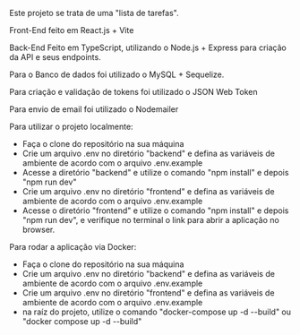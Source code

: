 Este projeto se trata de uma "lista de tarefas".

Front-End feito em React.js + Vite

Back-End Feito em TypeScript, utilizando o Node.js + Express para criação da API e seus endpoints.

Para o Banco de dados foi utilizado o MySQL + Sequelize.

Para criação e validação de tokens foi utilizado o JSON Web Token

Para envio de email foi utilizado o Nodemailer

Para utilizar o projeto localmente:

- Faça o clone do repositório na sua máquina
- Crie um arquivo .env no diretório "backend" e defina as variáveis de ambiente de acordo com o arquivo .env.example
- Acesse a diretório "backend" e utilize o comando "npm install" e depois "npm run dev"
- Crie um arquivo .env no diretório "frontend" e defina as variáveis de ambiente de acordo com o arquivo .env.example
- Acesse o diretório "frontend" e  utilize o comando "npm install" e depois "npm run dev", e verifique no terminal o link para abrir a aplicação no browser.

Para rodar a aplicação via Docker:
- Faça o clone do repositório na sua máquina
- Crie um arquivo .env no diretório "backend" e defina as variáveis de ambiente de acordo com o arquivo .env.example
- Crie um arquivo .env no diretório "frontend" e defina as variáveis de ambiente de acordo com o arquivo .env.example
- na raíz do projeto, utilize o comando "docker-compose up -d --build" ou "docker compose up -d --build"
